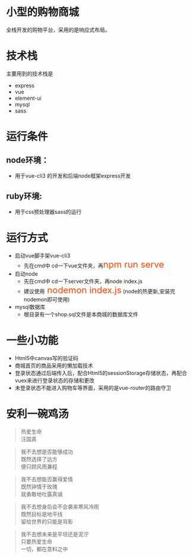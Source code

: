 # 小型的购物商城
全栈开发的购物平台，采用的是响应式布局。

# 技术栈
主要用到的技术栈是  
- express
- vue
- element-ui
- mysql
- sass

# 运行条件
## node环境：
- 用于vue-cli3 的开发和后端node框架express开发
## ruby环境:
- 用于css预处理器sass的运行

# 运行方式
- 启动vue脚手架vue-cli3
    - 先在cmd中 cd一下vue文件夹，再<font color="#f40" size="5">npm run serve </font>
- 启动node
    - 先在cmd中 cd一下server文件夹，再node index.js
    - 建议使用<font color="#f40" size="5"> nodemon index.js</font> (node的热更新,安装完nodemon即可使用)
- mysql数据库
    - 根目录有一个shop.sql文件是本商城的数据库文件

# 一些小功能
   - Html5中canvas写的验证码
   - 商城首页的商品采用的懒加载技术
   - 登录状态通过后端传入后，配合Html5的sessionStorage存储状态，再配合vuex来进行登录状态的存储和更改
   - 未登录状态不能进入购物车等界面，采用的是vue-router的路由守卫

# 安利一碗鸡汤
>   热爱生命  
    汪国真  
    
>    我不去想是否能够成功  
    既然选择了远方  
    便只顾风雨兼程  
    
>    我不去想能否赢得爱情  
    既然钟情于玫瑰  
    就勇敢地吐露真诚  
    
>    我不去想身后会不会袭来寒风冷雨  
    既然目标是地平线    
    留给世界的只能是背影  
    
>    我不去想未来是平坦还是泥泞  
    只要热爱生命  
    一切，都在意料之中
